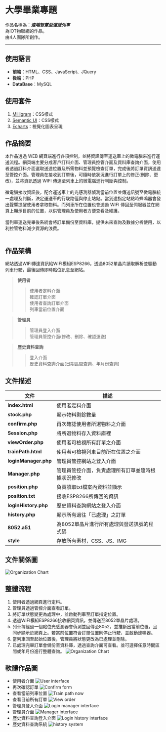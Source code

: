# 大學畢業專題
作品名稱為：***遠端智慧型運送列車***<br>
為IOT物聯網的作品。<br>
由4人團隊所創作。<hr>

## 使用語言<br>
* **前端**：HTML、CSS、JavaScript、JQuery
* **後端**：PHP
* **DataBase**：MySQL

## 使用套件<br>
1. [Milligram](https://milligram.io/)：CSS樣式
2. [Semantic UI](https://semantic-ui.com/)：CSS樣式
3. [Echarts](https://echarts.apache.org/zh/index.html)：視覺化圖表呈現

## 作品摘要<br>
本作品透過 WEB 網頁端進行各項控制，並將資訊傳至運送車上的微電腦來進行運送流程。網頁端主要分成客戶訂料介面、管理員控管介面及資料庫查詢介面，使用者透過訂料介面選取送達位置及所需物料並預覽檢查訂單，完成後將訂單資訊送達至管控介面。管理員在接收到訂單後，可隨時依狀況進行訂單上的修正(刪除、更改)，並將資訊透過 WIFI 傳達至列車上的微電腦進行判斷與控制。<br><br>
微電腦接收資訊後，配合運送車上的光感測器偵測當前位置並傳送訊號至微電腦統一處理及判斷，決定運送車的行駛路徑與停止站點。當到達指定站點時蜂鳴器會發出聲響提醒使用者拿取物料。而列車所在位置也會透過 WIFI 傳回至伺服器並在網頁上顯示目前的位置，以供管理員及使用者方便查看及維護。<br><br>
當列車運送完畢後系統會將訂單備份至資料庫，提供未來查詢及數據分析使用，以利控管物料減少資源的浪費。<br><br>

## 作品架構<br>
網站透過WIFI傳達資訊給WIFI模組ESP8266，透過8052單晶片讀取解析並驅動列車行駛，最後回傳即時點位訊息至網站。<br>
> **使用者**
>>使用者定料介面<br>
>>確認訂單介面<br>
>>使用者查詢訂單介面<br>
>>列車當前位置介面<br>

> **管理員**
>>管理員登入介面<br>
>>管理員管控介面(修改、刪除、確認運送)<br>

> **歷史資料查詢**
>>登入介面<br>
>>歷史資料查詢介面(日期區間查詢、年月份查詢)<br>

## 文件描述<br>
|         文件        |                       描述                      |
|         ---         |                       ---                      |
|**index.html**       |  使用者定料介面                                 |
|**stock.php**        |  顯示物料剩餘數量                               |
|**confirm.php**      | 再次確認使用者所選物料之介面                     |
|**Session.php**      | 將所選物料存入資料庫裡                           |
|**viewOrder.php**    | 使用者可檢視所有訂單之介面                       |
|**trainPath.html**   |  使用者可檢視列車目前所在位置之介面               |
|**loginManager.php** |  管理員管控網站之登入介面                        |
|**Manager.php**      | 管理員管控介面，負責處理所有訂單並隨時根據狀況修改 |
|**position.php**     |  負責讀取txt檔案內資料並顯示                     |
|**position.txt**     |  接收ESP8266所傳回的資訊                        |
|**loginHistory.php** |  歷史資料查詢網站之登入介面                      |
| **history.php**     | 顯示所有過往「已處理」之訂單                     |
|**8052.a51**         |  為8052單晶片進行所有處理與發送訊號的程式碼       |
|**style**            |  存放所有素材，CSS、JS、IMG                     |

## 文件關係圖<br>
![Organization Chart](https://raw.githubusercontent.com/qpal147147/UniversityGraduationPaper_IOT/master/sampleImage/OrganizationChart.jpg)

## 整體流程<br>
1. 使用者透過網頁進行定料。
2. 管理員透過管控介面查看訂單。
3. 將訂單狀態變更為處理中，並啟動列車至訂單指定位置。
4. 透過WIFI模組ESP8266接收網頁資訊，並傳送至8052單晶片處理。
5. 列車每經過一個點位光感測器會偵測並回傳至8052，並推斷出當前位置，且同步顯示於網頁上。若當前位置符合訂單位置則停止行駛，並啟動蜂鳴器。
6. 當列車回至起始位置後，管理員將狀態更改為已處理並刪除。
7. 已處理完畢訂單會備份至資料庫，透過查詢介面可查看。並可選擇任意時間區間或年月份進行整體查詢。
![Organization Chart](https://raw.githubusercontent.com/qpal147147/UniversityGraduationPaper_IOT/master/sampleImage/flowchart.jpg)

## 軟體作品圖<br>
* 使用者介面
![User interface](https://raw.githubusercontent.com/qpal147147/UniversityGraduationPaper_IOT/master/sampleImage/index.jpg)
* 再次確認訂單
![Confirm form](https://raw.githubusercontent.com/qpal147147/UniversityGraduationPaper_IOT/master/sampleImage/confirm.jpg)
* 查看當前列車位置
![Train path now](https://raw.githubusercontent.com/qpal147147/UniversityGraduationPaper_IOT/master/sampleImage/TrainPath.jpg)
* 查看目前所有訂單
![View order](https://raw.githubusercontent.com/qpal147147/UniversityGraduationPaper_IOT/master/sampleImage/viewOrder.jpg)
* 管理員登入介面
![Login manager interface](https://raw.githubusercontent.com/qpal147147/UniversityGraduationPaper_IOT/master/sampleImage/loginManager.jpg)
* 管理員介面
![Manager interface](https://raw.githubusercontent.com/qpal147147/UniversityGraduationPaper_IOT/master/sampleImage/manager.jpg)
* 歷史資料查詢登入介面
![Login history interface](https://raw.githubusercontent.com/qpal147147/UniversityGraduationPaper_IOT/master/sampleImage/loginHistory.jpg)
* 歷史資料查詢系統
![history system](https://raw.githubusercontent.com/qpal147147/UniversityGraduationPaper_IOT/master/sampleImage/history.jpg)
